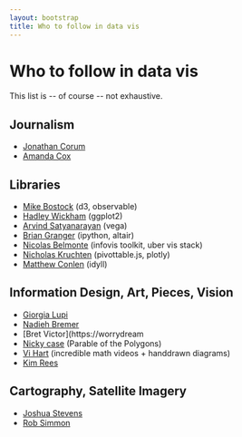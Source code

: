 ```yaml
---
layout: bootstrap
title: Who to follow in data vis
---
```


# Who to follow in data vis

This list is -- of course -- not exhaustive. 

## Journalism

* [Jonathan Corum](http://13pt.com/)
* [Amanda Cox](https://www.nytimes.com/by/amanda-cox)


## Libraries

* [Mike Bostock](https://bost.ocks.org/mike/) (d3, observable)
* [Hadley Wickham](http://hadley.nz) (ggplot2)
* [Arvind Satyanarayan](http://arvindsatya.com/) (vega)
* [Brian Granger](https://twitter.com/ellisonbg) (ipython, altair)
* [Nicolas Belmonte](https://philogb.github.io/) (infovis toolkit, uber vis stack)
* [Nicholas Kruchten](https://nicolas.kruchten.com) (pivottable.js, plotly)
* [Matthew Conlen]() (idyll)


## Information Design, Art, Pieces, Vision

* [Giorgia Lupi](http://giorgialupi.com)
* [Nadieh Bremer](http://visualcinnamon.com)
* [Bret Victor](https://worrydream
* [Nicky case](https://twitter.com/ncasenmare) (Parable of the Polygons)
* [Vi Hart](http://vihart.com/) (incredible math videos + handdrawn diagrams)
* [Kim Rees](http://periscopic.com/)


## Cartography, Satellite Imagery

* [Joshua Stevens](http://www.joshuastevens.net/)
* [Rob Simmon](https://twitter.com/rsimmon)
